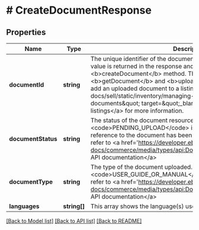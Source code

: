 # # CreateDocumentResponse

## Properties

Name | Type | Description | Notes
------------ | ------------- | ------------- | -------------
**documentId** | **string** | The unique identifier of the document to be uploaded.&lt;br&gt;&lt;br&gt;This value is returned in the response and &lt;b&gt;location&lt;/b&gt; header of the &lt;b&gt;createDocument&lt;/b&gt; method. This ID can be used with the &lt;b&gt;getDocument&lt;/b&gt; and &lt;b&gt;uploadDocument&lt;/b&gt; methods, and to add an uploaded document to a listing. See &lt;a href&#x3D;\&quot;/api-docs/sell/static/inventory/managing-document-media.html#add-documents\&quot; target&#x3D;\&quot;_blank\&quot;&gt;Adding documents to listings&lt;/a&gt; for more information. | [optional]
**documentStatus** | **string** | The status of the document resource. For example, the value &lt;code&gt;PENDING_UPLOAD&lt;/code&gt; is the initial state when the reference to the document has been created. For implementation help, refer to &lt;a href&#x3D;&#39;https://developer.ebay.com/api-docs/commerce/media/types/api:DocumentStatusEnum&#39;&gt;eBay API documentation&lt;/a&gt; | [optional]
**documentType** | **string** | The type of the document uploaded. For example, &lt;code&gt;USER_GUIDE_OR_MANUAL&lt;/code&gt;. For implementation help, refer to &lt;a href&#x3D;&#39;https://developer.ebay.com/api-docs/commerce/media/types/api:DocumentTypeEnum&#39;&gt;eBay API documentation&lt;/a&gt; | [optional]
**languages** | **string[]** | This array shows the language(s) used in the document. | [optional]

[[Back to Model list]](../../README.md#models) [[Back to API list]](../../README.md#endpoints) [[Back to README]](../../README.md)
